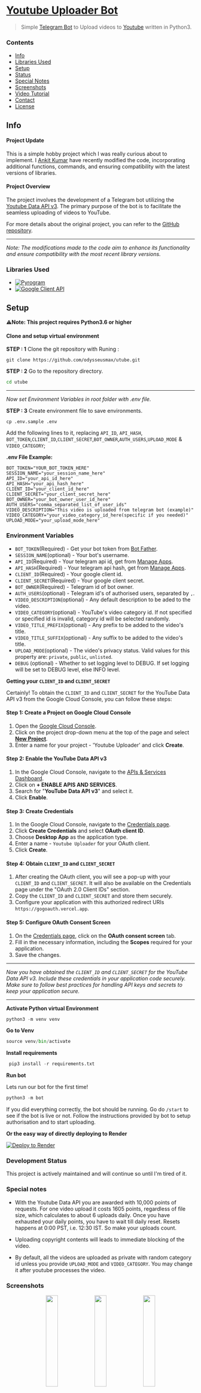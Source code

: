 # [Youtube Uploader Bot](https://tx.me/youtubeitbot)

> Simple [Telegram Bot](https://core.telegram.org/bots "Telegram Bots") to Upload videos to [Youtube](https://youtube.com "YouTube") written in Python3.

### Contents

- [Info](#info)
- [Libraries Used](#libraries-used)
- [Setup](#setup)
- [Status](#status)
- [Special Notes](#special-notes)
- [Screenshots](#screenshots)
- [Video Tutorial](#video-tutorial)
- [Contact](#contact)
- [License](#license)

## Info

#### Project Update

This is a simple hobby project which I was really curious about to implement. I [Ankit Kumar](https://github.com/alpha-alexxx/) have recently modified the code, incorporating additional functions, commands, and ensuring compatibility with the latest versions of libraries.

#### Project Overview

The project involves the development of a Telegram bot utilizing the [Youtube Data API v3](https://developers.google.com/youtube/v3/ "Youtube Data API v3"). The primary purpose of the bot is to facilitate the seamless uploading of videos to YouTube.

For more details about the original project, you can refer to the [GitHub repository](https://github.com/odysseusmax/utube).

---

_Note: The modifications made to the code aim to enhance its functionality and ensure compatibility with the most recent library versions._

### Libraries Used

- [![Pyrogram](https://img.shields.io/badge/Pyrogram-latest-green?style=flat)](https://github.com/pyrogram/pyrogram "Pyrogram")
- [![Google Client API](https://img.shields.io/badge/Google%20Client%20API-latest-blue?style=flat)](https://github.com/googleapis/google-api-python-client "Google Client API")

## Setup

**⚠️Note: This project requires Python3.6 or higher**

#### Clone and setup virtual environment

**STEP : 1** Clone the git repository with Runing :

```git
git clone https://github.com/odysseusmax/utube.git
```

**STEP : 2** Go to the repository directory.

```bash
cd utube
```

---

_Now set Environment Variables in root folder with .env file._

**STEP : 3** Create environment file to save environments.

```
cp .env.sample .env
```

Add the following lines to it, replacing `API_ID`, `API_HASH`, `BOT_TOKEN`,`CLIENT_ID`,`CLIENT_SECRET`,`BOT_OWNER`,`AUTH_USERS`,`UPLOAD_MODE` &amp; `VIDEO_CATEGORY`;

**.env File Example:**

```
BOT_TOKEN="YOUR_BOT_TOKEN_HERE"
SESSION_NAME="your_session_name_here"
API_ID="your_api_id_here"
API_HASH="your_api_hash_here"
CLIENT_ID="your_client_id_here"
CLIENT_SECRET="your_client_secret_here"
BOT_OWNER="your_bot_owner_user_id_here"
AUTH_USERS="comma_separated_list_of_user_ids"
VIDEO_DESCRIPTION="This video is uploaded from telegram bot (example)"
VIDEO_CATEGORY="your_video_category_id_here(specific if you needed)"
UPLOAD_MODE="your_upload_mode_here"
```

### Environment Variables

- `BOT_TOKEN`(Required) - Get your bot token from [Bot Father](https://tx.me/BotFather "Bot Father").
- `SESSION_NAME`(optional) - Your bot's username.
- `API_ID`(Required) - Your telegram api id, get from [Manage Apps](https://my.telegram.org).
- `API_HASH`(Required) - Your telegram api hash, get from [Manage Apps](https://my.telegram.org).
- `CLIENT_ID`(Required) - Your google client id.
- `CLIENT_SECRET`(Required) - Your google client secret.
- `BOT_OWNER`(Required) - Telegram id of bot owner.
- `AUTH_USERS`(optional) - Telegram id's of authorised users, separated by `,`.
- `VIDEO_DESCRIPTION`(optional) - Any default description to be aded to the video.
- `VIDEO_CATEGORY`(optional) - YouTube's video category id. If not specified or specified id is invalid, category id will be selected randomly.
- `VIDEO_TITLE_PREFIX`(optional) - Any prefix to be added to the video's title.
- `VIDEO_TITLE_SUFFIX`(optional) - Any suffix to be added to the video's title.
- `UPLOAD_MODE`(optional) - The video's privacy status. Valid values for this property are: `private`, `public`, `unlisted`.
- `DEBUG` (optional) - Whether to set logging level to DEBUG. If set logging will be set to DEBUG level, else INFO level.

**Getting your `CLIENT_ID` and `CLIENT_SECRET`**

Certainly! To obtain the `CLIENT_ID` and `CLIENT_SECRET` for the YouTube Data API v3 from the Google Cloud Console, you can follow these steps:

#### Step 1: Create a Project on Google Cloud Console

1.  Open the [Google Cloud Console](https://console.cloud.google.com/).
2.  Click on the project drop-down menu at the top of the page and select **[New Project](https://console.cloud.google.com/projectcreate)**.
3.  Enter a name for your project - 'Youtube Uploader' and click **Create**.

#### Step 2: Enable the YouTube Data API v3

1.  In the Google Cloud Console, navigate to the [APIs & Services Dashboard](https://console.cloud.google.com/apis/dashboard).
2.  Click on **\+ ENABLE APIS AND SERVICES**.
3.  Search for "**YouTube Data API v3**" and select it.
4.  Click **Enable**.

#### Step 3: Create Credentials

1.  In the Google Cloud Console, navigate to the [Credentials page](https://console.cloud.google.com/apis/credentials).
2.  Click **Create Credentials** and select **OAuth client ID**.
3.  Choose **Desktop App** as the application type.
4.  Enter a name - `Youtube Uploader` for your OAuth client.
5.  Click **Create**.

#### Step 4: Obtain `CLIENT_ID` and `CLIENT_SECRET`

1.  After creating the OAuth client, you will see a pop-up with your `CLIENT_ID` and `CLIENT_SECRET`. It will also be available on the Credentials page under the "OAuth 2.0 Client IDs" section.
2.  Copy the `CLIENT_ID` and `CLIENT_SECRET` and store them securely.
3. Configure your application with this authorized redirect URIs `https://gogoauth.vercel.app`.

#### Step 5: Configure OAuth Consent Screen

1.  On the [Credentials page](https://console.cloud.google.com/apis/credentials), click on the **OAuth consent screen** tab.
2.  Fill in the necessary information, including the **Scopes** required for your application.
3.  Save the changes.
--------
_Now you have obtained the `CLIENT_ID` and `CLIENT_SECRET` for the YouTube Data API v3. Include these credentials in your application code securely. Make sure to follow best practices for handling API keys and secrets to keep your application secure._

-----

**Activate Python virtual Environment**
```python
python3 -m venv venv
```
**Go to Venv**
```python
source venv/bin/activate
```

**Install requirements**
```python
 pip3 install -r requirements.txt
```

**Run bot**

Lets run our bot for the first time!

```python
python3 -m bot
```

If you did everything correctly, the bot should be running. Go do `/start` to see if the bot is live or not. Follow the instructions provided by bot to setup authorisation and to start uploading.

**Or the easy way of directly deploying to Render**

[![Deploy to Render](https://render.com/images/deploy-to-render-button.svg)](https://render.com/deploy?repo=https://github.com/alpha-alexxx/utube)


### Development Status

This project is actively maintained and will continue so until I'm tired of it.

### Special notes

- With the Youtube Data API you are awarded with 10,000 points of requests. For one video upload it costs 1605 points, regardless of file size, which calculates to about 6 uploads daily. Once you have exhausted your daily points, you have to wait till daily reset. Resets happens at 0:00 PST, i.e. 12:30 IST. So make your uploads count.

- Uploading copyright contents will leads to immediate blocking of the video.

- By default, all the videos are uploaded as private with random category id unless you provide `UPLOAD_MODE` and `VIDEO_CATEGORY`. You may change it after youtube processes the video.

### Screenshots

<p align="center">

<img  width="25%" height="25%" src="./ss/overview.jpg">

<img  width="25%" height="25%" src="./ss/bot-start.jpg">

<img  width="25%" height="25%" src="./ss/bot-help.jpg">

<img  width="25%" height="25%" src="./ss/bot-authorise.jpg">

<img  width="25%" height="25%" alt="Upload" src="./ss/bot-upload.jpg">

</p>

### Video Tutorial

Here's a YouTube tutorial video for deploying the bot on [Heroku](https://heroku.com/ "Heroku"). [Video Link](http://www.youtube.com/watch?v=LSs8b5dMWIA "Tutorial video for deploying to Heroku").

### Contact

You can contact me [@odysseusmax](https://telegram.dog/odysseusmax "odysseusmax").

### License

Code released under [GNU General Public License v3.0](LICENSE).
